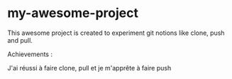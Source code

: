 # my-awesome-project

This awesome project is created to experiment git notions like clone, push and pull. 

Achievements : 

J'ai réussi à faire clone, pull et je m'apprête à faire push